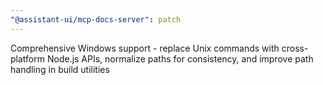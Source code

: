 ```yaml
---
"@assistant-ui/mcp-docs-server": patch
---
```


Comprehensive Windows support - replace Unix commands with cross-platform Node.js APIs, normalize paths for consistency, and improve path handling in build utilities
